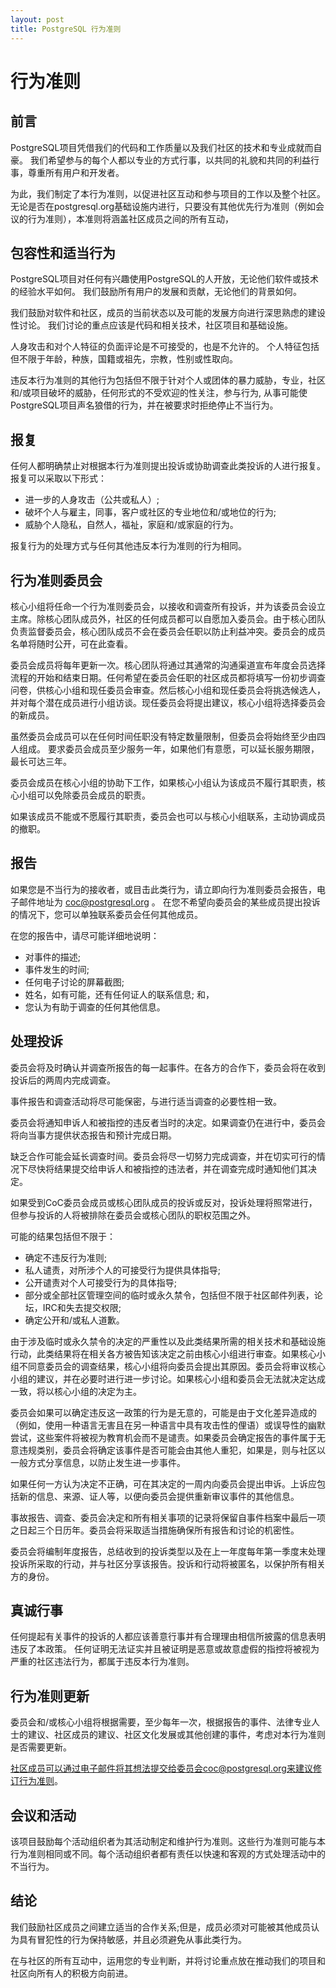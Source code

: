 ```yaml
---
layout: post
title: PostgreSQL 行为准则
---
```


# 行为准则

## 前言

PostgreSQL项目凭借我们的代码和工作质量以及我们社区的技术和专业成就而自豪。 我们希望参与的每个人都以专业的方式行事，以共同的礼貌和共同的利益行事，尊重所有用户和开发者。

为此，我们制定了本行为准则，以促进社区互动和参与项目的工作以及整个社区。 无论是否在postgresql.org基础设施内进行，只要没有其他优先行为准则（例如会议的行为准则），本准则将涵盖社区成员之间的所有互动，

## 包容性和适当行为
PostgreSQL项目对任何有兴趣使用PostgreSQL的人开放，无论他们软件或技术的经验水平如何。 我们鼓励所有用户的发展和贡献，无论他们的背景如何。

我们鼓励对软件和社区，成员的当前状态以及可能的发展方向进行深思熟虑的建设性讨论。 我们讨论的重点应该是代码和相关技术，社区项目和基础设施。

人身攻击和对个人特征的负面评论是不可接受的，也是不允许的。 个人特征包括但不限于年龄，种族，国籍或祖先，宗教，性别或性取向。

违反本行为准则的其他行为包括但不限于针对个人或团体的暴力威胁，专业，社区和/或项目破坏的威胁，任何形式的不受欢迎的性关注，参与行为, 从事可能使PostgreSQL项目声名狼借的行为，并在被要求时拒绝停止不当行为。

## 报复

任何人都明确禁止对根据本行为准则提出投诉或协助调查此类投诉的人进行报复。 报复可以采取以下形式：
* 进一步的人身攻击（公共或私人）;
* 破坏个人与雇主，同事，客户或社区的专业地位和/或地位的行为;
* 威胁个人隐私，自然人，福祉，家庭和/或家庭的行为。

报复行为的处理方式与任何其他违反本行为准则的行为相同。

## 行为准则委员会
核心小组将任命一个行为准则委员会，以接收和调查所有投诉，并为该委员会设立主席。除核心团队成员外，社区的任何成员都可以自愿加入委员会。由于核心团队负责监督委员会，核心团队成员不会在委员会任职以防止利益冲突。委员会的成员名单将随时公开，可在此查看。

委员会成员将每年更新一次。核心团队将通过其通常的沟通渠道宣布年度会员选择流程的开始和结束日期。任何希望在委员会任职的社区成员都将填写一份初步调查问卷，供核心小组和现任委员会审查。然后核心小组和现任委员会将挑选候选人，并对每个潜在成员进行小组访谈。现任委员会将提出建议，核心小组将选择委员会的新成员。

虽然委员会成员可以在任何时间任职没有特定数量限制，但委员会将始终至少由四人组成。 要求委员会成员至少服务一年，如果他们有意愿，可以延长服务期限，最长可达三年。

委员会成员在核心小组的协助下工作，如果核心小组认为该成员不履行其职责，核心小组可以免除委员会成员的职责。

如果该成员不能或不愿履行其职责，委员会也可以与核心小组联系，主动协调成员的撤职。

## 报告

如果您是不当行为的接收者，或目击此类行为，请立即向行为准则委员会报告，电子邮件地址为 coc@postgresql.org 。 在您不希望向委员会的某些成员提出投诉的情况下，您可以单独联系委员会任何其他成员。

在您的报告中，请尽可能详细地说明：
* 对事件的描述;
* 事件发生的时间;
* 任何电子讨论的屏幕截图;
* 姓名，如有可能，还有任何证人的联系信息; 和，
* 您认为有助于调查的任何其他信息。

## 处理投诉
委员会将及时确认并调查所报告的每一起事件。在各方的合作下，委员会将在收到投诉后的两周内完成调查。

事件报告和调查活动将尽可能保密，与进行适当调查的必要性相一致。

委员会将通知申诉人和被指控的违反者当时的决定。如果调查仍在进行中，委员会将向当事方提供状态报告和预计完成日期。

缺乏合作可能会延长调查时间。委员会将尽一切努力完成调查，并在切实可行的情况下尽快将结果提交给申诉人和被指控的违法者，并在调查完成时通知他们其决定。

如果受到CoC委员会成员或核心团队成员的投诉或反对，投诉处理将照常进行，但参与投诉的人将被排除在委员会或核心团队的职权范围之外。

可能的结果包括但不限于：
* 确定不违反行为准则;
* 私人谴责，对所涉个人的可接受行为提供具体指导;
* 公开谴责对个人可接受行为的具体指导;
* 部分或全部社区管理空间的临时或永久禁令，包括但不限于社区邮件列表，论坛，IRC和失去提交权限;
* 确定公开和/或私人道歉。

由于涉及临时或永久禁令的决定的严重性以及此类结果所需的相关技术和基础设施行动，此类结果将在相关各方被告知该决定之前由核心小组进行审查。如果核心小组不同意委员会的调查结果，核心小组将向委员会提出其原因。委员会将审议核心小组的建议，并在必要时进行进一步讨论。如果核心小组和委员会无法就决定达成一致，将以核心小组的决定为主。

委员会如果可以确定违反这一政策的行为是无意的，可能是由于文化差异造成的（例如，使用一种语言无害且在另一种语言中具有攻击性的俚语）或误导性的幽默尝试，这些案件将被视为教育机会而不是谴责。如果委员会确定报告的事件属于无意违规类别，委员会将确定该事件是否可能会由其他人重犯，如果是，则与社区以一般方式分享信息，以防止发生进一步事件。

如果任何一方认为决定不正确，可在其决定的一周内向委员会提出申诉。上诉应包括新的信息、来源、证人等，以便向委员会提供重新审议事件的其他信息。

事故报告、调查、委员会决定和所有相关事项的记录将保留自事件档案中最后一项之日起三个日历年。委员会将采取适当措施确保所有报告和讨论的机密性。

委员会将编制年度报告，总结收到的投诉类型以及在上一年度每年第一季度末处理投诉所采取的行动，并与社区分享该报告。投诉和行动将被匿名，以保护所有相关方的身份。

## 真诚行事

任何提起有关事件的投诉的人都应该善意行事并有合理理由相信所披露的信息表明违反了本政策。 任何证明无法证实并且被证明是恶意或故意虚假的指控将被视为严重的社区违法行为，都属于违反本行为准则。

## 行为准则更新

委员会和/或核心小组将根据需要，至少每年一次，根据报告的事件、法律专业人士的建议、社区成员的建议、社区文化发展或其他创建的事件，考虑对本行为准则是否需要更新。

社区成员可以通过电子邮件将其想法提交给委员会coc@postgresql.org来建议修订行为准则。

## 会议和活动

该项目鼓励每个活动组织者为其活动制定和维护行为准则。这些行为准则可能与本行为准则相同或不同。每个活动组织者都有责任以快速和客观的方式处理活动中的不当行为。

## 结论

我们鼓励社区成员之间建立适当的合作关系;但是，成员必须对可能被其他成员认为具有冒犯性的行为保持敏感，并且必须避免从事此类行为。

在与社区的所有互动中，运用您的专业判断，并将讨论重点放在推动我们的项目和社区向所有人的积极方向前进。


